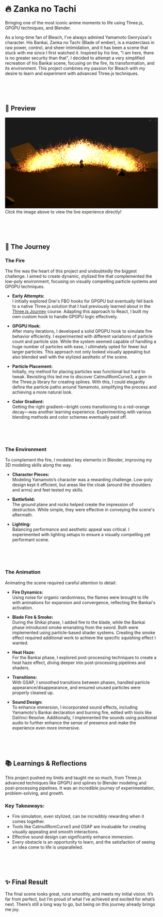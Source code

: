 # 🔥 Zanka no Tachi

Bringing one of the most iconic anime moments to life using Three.js, GPGPU techniques, and Blender.

As a long-time fan of Bleach, I’ve always admired Yamamoto Genryūsai's character. His Bankai, Zanka no Tachi (Blade of ember), is a masterclass in raw power, control, and sheer intimidation, and it has been a scene that stuck with me since I first watched it. Inspired by his line, "I am here, there is no greater security than that", I decided to attempt a very simplified recreation of his Bankai scene, focusing on the fire, its transformation, and its environment. This project combines my passion for Bleach with my desire to learn and experiment with advanced Three.js techniques.

<br />
<br />
<br />

## 🌅 Preview

[![Preview Image](/public/docs-preview.png)](https://zanka-no-tachi.aleksandargjoreski.dev)
Click the image above to view the live experience directly!

<br />
<br />
<br />

## 🚀 The Journey

### The Fire

The fire was the heart of this project and undoubtedly the biggest challenge. I aimed to create dynamic, stylized fire that complemented the low-poly environment, focusing on visually compelling particle systems and GPGPU techniques.

- **Early Attempts:** <br />
  I initially explored Drei's FBO hooks for GPGPU but eventually fell back to a native Three.js solution that I had previously learned about in the [Three.js Journey](https://threejs-journey.com/) course. Adapting this approach to React, I built my own custom hook to handle GPGPU logic effectively.

- **GPGPU Hook:** <br />
  After many iterations, I developed a solid GPGPU hook to simulate fire behavior efficiently. I experimented with different variations of particle count and particle size. While the system seemed capable of handling a huge number of particles with ease, I ultimately opted for fewer but larger particles. This approach not only looked visually appealing but also blended well with the stylized aesthetic of the scene.

- **Particle Placement:** <br />
  Initially, my method for placing particles was functional but hard to tweak. Revisiting this led me to discover CatmullRomCurve3, a gem in the Three.js library for creating splines. With this, I could elegantly define the particle paths around Yamamoto, simplifying the process and achieving a more natural look.

- **Color Gradient:** <br />
  Getting the right gradient—bright cores transitioning to a red-orange decay—was another learning experience. Experimenting with various blending methods and color schemes eventually paid off.

<br />
<br />
<br />

### The Environment

To complement the fire, I modeled key elements in Blender, improving my 3D modeling skills along the way.

- **Character Pieces:** <br />
  Modeling Yamamoto’s character was a rewarding challenge. Low-poly design kept it efficient, but areas like the cloak (around the shoulders and arms) and feet tested my skills.

- **Battlefield:** <br />
  The ground plane and rocks helped create the impression of destruction. While simple, they were effective in conveying the scene's aftermath.

- **Lighting:** <br />
  Balancing performance and aesthetic appeal was critical. I experimented with lighting setups to ensure a visually compelling yet performant scene.

<br />
<br />
<br />

### The Animation

Animating the scene required careful attention to detail:

- **Fire Dynamics:** <br />
  Using noise for organic randomness, the flames were brought to life with animations for expansion and convergence, reflecting the Bankai's activation.

- **Blade Fire & Smoke:** <br />
  During the Shikai phase, I added fire to the blade, while the Bankai phase introduced smoke emanating from the sword. Both were implemented using particle-based shader systems. Creating the smoke effect required additional work to achieve the specific squishing effect I wanted.

- **Heat Haze:** <br />
  For the Bankai phase, I explored post-processing techniques to create a heat haze effect, diving deeper into post-processing pipelines and shaders.

- **Transitions:** <br />
  With GSAP, I smoothed transitions between phases, handled particle appearance/disappearance, and ensured unused particles were properly cleaned up.

- **Sound Design:** <br />
  To enhance immersion, I incorporated sound effects, including Yamamoto's Bankai declaration and burning fire, edited with tools like DaVinci Resolve. Additionally, I implemented the sounds using positional audio to further enhance the sense of presence and make the experience even more immersive.

<br />
<br />
<br />

## 📚 Learnings & Reflections

This project pushed my limits and taught me so much, from Three.js advanced techniques like GPGPU and splines to Blender modeling and post-processing pipelines. It was an incredible journey of experimentation, problem-solving, and growth.

### Key Takeaways:

- Fire simulation, even stylized, can be incredibly rewarding when it comes together.
- Tools like CatmullRomCurve3 and GSAP are invaluable for creating visually appealing and smooth interactions.
- Effective sound design can significantly enhance immersion.
- Every obstacle is an opportunity to learn, and the satisfaction of seeing an idea come to life is unparalleled.

<br />
<br />
<br />

## ✨ Final Result

The final scene looks great, runs smoothly, and meets my initial vision. It’s far from perfect, but I’m proud of what I’ve achieved and excited for what’s next. There’s still a long way to go, but being on this journey already brings me joy.
